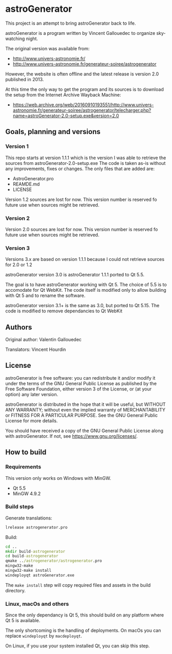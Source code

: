 # astroGenerator
This project is an attempt to bring astroGenerator back to life.

astroGenerator is a program written by Vincent Gallouedec to organize sky-watching night.

The original version was available from:
- http://www.univers-astronomie.fr/
- http://www.univers-astronomie.fr/generateur-soiree/astrogenerator

However, the website is often offline and the latest release is version 2.0 published in 2013.

At this time the only way to get the program and its sources is to download the setup from the Internet Archive Wayback Machine:
- https://web.archive.org/web/20160910193551/http://www.univers-astronomie.fr/generateur-soiree/astrogenerator/telecharger.php?name=astroGenerator-2.0-setup.exe&version=2.0

## Goals, planning and versions
### Version 1
This repo starts at version 1.1.1 which is the version I was able to retrieve the sources from astroGenerator-2.0-setup.exe
The code is taken as-is without any improvements, fixes or changes.
The only files that are added are:
- AstroGenerator.pro
- REAMDE.md
- LICENSE

Version 1.2 sources are lost for now.
This version number is reserved fo future use when sources might be retrieved.

### Version 2
Version 2.0 sources are lost for now.
This version number is reserved fo future use when sources might be retrieved.

### Version 3
Versions 3.x are based on version 1.1.1 because I could not retrieve sources for 2.0 or 1.2

astroGenerator version 3.0 is astroGenerator 1.1.1 ported to Qt 5.5.

The goal is to have astroGenerator working with Qt 5. The choice of 5.5 is to accomodate for Qt WebKit. The code itself is modified only to allow building with Qt 5 and to rename the software.

astroGenerator version 3.1+ is the same as 3.0, but ported to Qt 5.15.
The code is modified to remove dependancies to Qt WebKit

## Authors
Original author: Valentin Gallouedec

Translators: Vincent Hourdin

## License
astroGenerator is free software: you can redistribute it and/or modify
it under the terms of the GNU General Public License as published by
the Free Software Foundation, either version 3 of the License, or
(at your option) any later version.

astroGenerator is distributed in the hope that it will be useful,
but WITHOUT ANY WARRANTY; without even the implied warranty of
MERCHANTABILITY or FITNESS FOR A PARTICULAR PURPOSE.  See the
GNU General Public License for more details.

You should have received a copy of the GNU General Public License
along with astroGenerator.  If not, see <https://www.gnu.org/licenses/>.

## How to build
### Requirements

This version only works on Windows with MinGW.

- Qt 5.5
- MinGW 4.9.2

### Build steps

Generate translations:
```cmd
lrelease astrogenerator.pro
```

Build:
```cmd
cd ..
mkdir build-astrogenerator
cd build-astrogenerator
qmake ../astrogenerator/astrogenerator.pro
mingw32-make
mingw32-make install
windeployqt astroGenerator.exe
```

The `make install` step will copy required files and assets in the build directory.

### Linux, macOs and others

Since the only dependancy is Qt 5, this should build on any platform where Qt 5 is available.

The only shortcoming is the handling of deployments.
On macOs you can replace `windeployqt` by `macdeployqt`.

On Linux, if you use your system installed Qt, you can skip this step.

